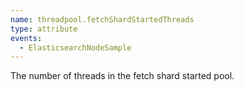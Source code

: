 ```yaml
---
name: threadpool.fetchShardStartedThreads
type: attribute
events:
  - ElasticsearchNodeSample
---
```


The number of threads in the fetch shard started pool.